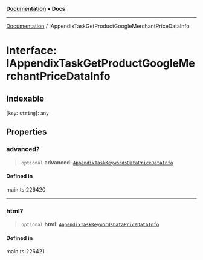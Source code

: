 [**Documentation**](../README.md) • **Docs**

***

[Documentation](../README.md) / IAppendixTaskGetProductGoogleMerchantPriceDataInfo

# Interface: IAppendixTaskGetProductGoogleMerchantPriceDataInfo

## Indexable

 \[`key`: `string`\]: `any`

## Properties

### advanced?

> `optional` **advanced**: [`AppendixTaskKeywordsDataPriceDataInfo`](../classes/AppendixTaskKeywordsDataPriceDataInfo.md)

#### Defined in

main.ts:226420

***

### html?

> `optional` **html**: [`AppendixTaskKeywordsDataPriceDataInfo`](../classes/AppendixTaskKeywordsDataPriceDataInfo.md)

#### Defined in

main.ts:226421
